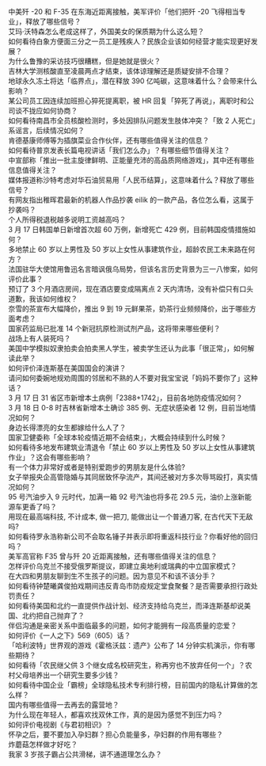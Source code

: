 中美歼 -20 和 F-35 在东海近距离接触，美军评价「他们把歼 -20 飞得相当专业」，释放了哪些信号？  
艾玛·沃特森怎么老成这样了，外国美女的保质期为什么这么短？  
如何看待白象方便面三分之一员工是残疾人？民族企业该如何经营才能实现更好发展？  
为什么鲁豫的采访技巧很糟糕，但是她就是很火？  
吉林大学测核酸直至凌晨两点才结束，该体谅理解还是质疑安排不合理？  
地球永久冻土将达「临界点」，潜在释放 390 亿吨碳，这意味着什么？会带来什么影响？  
某公司员工因连续加班担心猝死提离职，被 HR 回复「猝死了再说」，离职时和公司谈不拢应如何协商？  
如何看待南昌市全员核酸检测时，多处因排队问题发生肢体冲突？「致 2 人死亡」系谣言，后续情况如何？  
肯德基康师傅等为插旗菜业合作伙伴，还有哪些值得关注的信息？  
如何看待普京发表长篇电视讲话「我们怎么办」？有哪些细节值得关注？  
中宣部称「推出一批主旋律鲜明、正能量充沛的高品质网络游戏」，其中还有哪些信息值得关注？  
媒体报道称沙特考虑对华石油贸易用「人民币结算」，这意味着什么？释放了哪些信号？  
有网友指出稚晖君最新的机器人作品抄袭 eilik 的一款产品，各位怎么看，这属于抄袭吗？  
个人所得税退税越多说明工资越高吗？  
3 月 17 日韩国单日新增首次超 60 万例，新增死亡 429 例，目前韩国疫情措施如何？  
多地禁止 60 岁以上男性及 50 岁以上女性从事建筑作业，超龄农民工未来路在何方？  
法国驻华大使馆用鲁迅名言暗讽俄乌局势，但该名言历史背景为三一八惨案，如何评价此事？  
预订了 3 个月酒店房间，现在酒店要变成隔离点 2 天内清场，没有补偿只有口头道歉，我该如何维权？  
奈雪的茶宣布大幅降价，推出 9 到 19 元鲜果茶，奶茶行业频频降价，出于哪些方面考虑？  
国家药监局已批准 14 个新冠抗原检测试剂产品，这将带来哪些便利？  
战场上有人装死吗？  
美国中学模拟奴隶拍卖会拍卖黑人学生，被卖学生还认为此事「很正常」，如何解读此举？  
如何评价泽连斯基在美国国会的演讲？  
请问如何委婉地规劝周围的邻居和不熟的人不要对我宝宝说「妈妈不要你了」这种话？  
3 月 17 日 31 省区市新增本土病例「2388+1742」，目前各地防疫情况如何？  
3 月 18 日 0-8 时吉林省新增本土确诊 385 例、无症状感染者 12 例，目前当地情况如何？  
身边长得漂亮的女生都嫁给什么人了？  
国家卫健委称「全球本轮疫情近期不会结束」，大概会持续到什么时候？  
如何看待多地发布建筑业清退令「禁止 60 岁以上男性及 50 岁以上女性从事建筑作业」？这会有哪些影响？  
有一个体力非常好或者是特别爱跑步的男朋友是什么体验?  
女子举报央企高管隐婚与其同居致怀孕流产，其间还被对方多次辱骂殴打，真实情况如何？  
95 号汽油步入 9 元时代，加满一箱 92 号汽油也将多花 29.5 元，油价上涨新能源车更香了吗？  
用现在最高端科技, 不计成本, 做一把刀, 能做出让一个普通刀客, 在古代天下无敌吗?  
如何看待罗永浩称新公司不会取名锤子并表示即将重返科技行业？你看好他的回归吗？  
美军高官称 F35 曾与歼 20 近距离接触，还有哪些值得关注的信息？  
怎样评价乌克兰不接受俄罗斯提议，即建立奥地利或瑞典的中立国家模式？  
在大四和男朋友聊到生不生孩子的问题。因为意见不和该不该分手？  
如何看待钟楚曦龚俊拍戏期间违反青岛市防疫规定堂食聚餐？是否需要承担行政处罚责任？  
如何看待美国和北约一直提供作战计划、经济支持给乌克兰，而泽连斯基却说美国、北约把自己抛弃了？  
伴侣沟通是亲密关系中面临最多的问题，如何才能拥有一段高质量的恋爱？  
如何评价《一人之下》569（605）话？  
「哈利波特」世界观的游戏《霍格沃兹：遗产》公布了 14 分钟实机演示，你有哪些期待？  
如何看待「农民继父供 3 个继女成名校研究生，称再穷也不放弃任何一个」？农村父母培养出一个研究生要多少钱？  
如何看待中国企业「霸榜」全球隐私技术专利排行榜，目前国内的隐私计算做的怎么样？  
国内有哪些值得一去再去的露营地？  
为什么现在年轻人，都喜欢找双休工作，真的是因为感觉不到压力吗？  
如何评价电视剧《与君初相识》？  
怀孕之后，要不要加入孕妇群？担心负能量多，孕妇群的作用有哪些？  
炸蘑菇怎样做才好吃？  
我家 3 岁孩子霸占公共滑梯，讲不通道理怎么办？  
